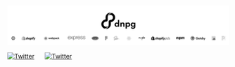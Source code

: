 <img src="https://raw.githubusercontent.com/dnpg/dnpg/master/img/dnpg-banner.png" alt="dnpg"/>

[<img src="https://imgur.com/wWzX9uB.png" alt="Twitter" width="12"/>][1]&nbsp; &nbsp; &nbsp; [<img src="https://imgur.com/HDgOKm5.png" alt="Twitter" width="12"/>][2]
<!-- Links to your social media accounts -->

[1]: https://twitter.com/diegopego
[2]: https://www.linkedin.com/in/diegopego/
<!--
**dnpg/dnpg** is a ✨ _special_ ✨ repository because its `README.md` (this file) appears on your GitHub profile.

Here are some ideas to get you started:

- 🔭 I’m currently working on ...
- 🌱 I’m currently learning ...
- 👯 I’m looking to collaborate on ...
- 🤔 I’m looking for help with ...
- 💬 Ask me about ...
- 📫 How to reach me: ...
- 😄 Pronouns: ...
- ⚡ Fun fact: ...
-->
